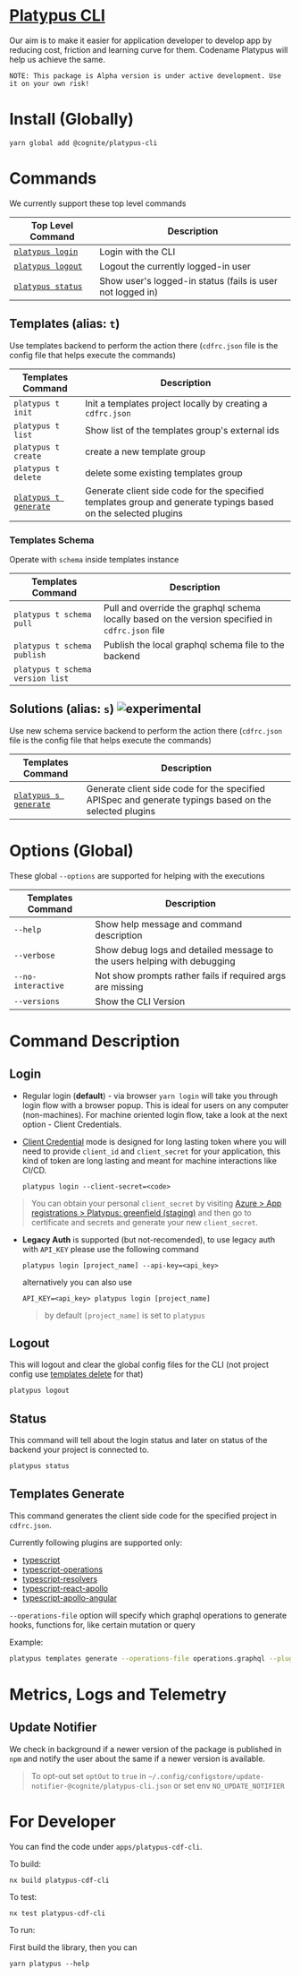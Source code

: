 # [Platypus CLI](https://www.npmjs.com/package/@cognite/platypus-cli)

Our aim is to make it easier for application developer to develop app by reducing cost, friction and learning curve for them. Codename Platypus will help us achieve the same.

`NOTE: This package is Alpha version is under active development. Use it on your own risk!`

# Install (Globally)

```
yarn global add @cognite/platypus-cli
```

# Commands

We currently support these top level commands

| Top Level Command            | Description                                                |
| ---------------------------- | ---------------------------------------------------------- |
| [`platypus login`](#login)   | Login with the CLI                                         |
| [`platypus logout`](#logout) | Logout the currently logged-in user                        |
| [`platypus status`](#status) | Show user's logged-in status (fails is user not logged in) |

## Templates (alias: `t`)

Use templates backend to perform the action there (`cdfrc.json` file is the config file that helps execute the commands)

| Templates Command                            | Description                                                                                                    |
| -------------------------------------------- | -------------------------------------------------------------------------------------------------------------- |
| `platypus t init`                            | Init a templates project locally by creating a `cdfrc.json`                                                    |
| `platypus t list`                            | Show list of the templates group's external ids                                                                |
| `platypus t create`                          | create a new template group                                                                                    |
| `platypus t delete`                          | delete some existing templates group                                                                           |
| [`platypus t generate`](#templates-generate) | Generate client side code for the specified templates group and generate typings based on the selected plugins |

### Templates Schema

Operate with `schema` inside templates instance

| Templates Command                | Description                                                                                      |
| -------------------------------- | ------------------------------------------------------------------------------------------------ |
| `platypus t schema pull`         | Pull and override the graphql schema locally based on the version specified in `cdfrc.json` file |
| `platypus t schema publish`      | Publish the local graphql schema file to the backend                                             |
| `platypus t schema version list` |                                                                                                  |

## Solutions (alias: `s`) ![experimental](https://img.shields.io/badge/experimental-red)

Use new schema service backend to perform the action there (`cdfrc.json` file is the config file that helps execute the commands)

| Templates Command                            | Description                                                                                            |
| -------------------------------------------- | ------------------------------------------------------------------------------------------------------ |
| [`platypus s generate`](#templates-generate) | Generate client side code for the specified APISpec and generate typings based on the selected plugins |

# Options (Global)

These global `--options` are supported for helping with the executions

| Templates Command  | Description                                                              |
| ------------------ | ------------------------------------------------------------------------ |
| `--help`           | Show help message and command description                                |
| `--verbose`        | Show debug logs and detailed message to the users helping with debugging |
| `--no-interactive` | Not show prompts rather fails if required args are missing               |
| `--versions`       | Show the CLI Version                                                     |

# Command Description

## Login

- Regular login (**default**) - via browser
  `yarn login` will take you through login flow with a browser popup. This is ideal for users on any computer (non-machines). For machine oriented login flow, take a look at the next option - Client Credentials.

- [Client Credential](https://docs.microsoft.com/en-us/azure/active-directory/develop/v2-oauth2-client-creds-grant-flow) mode is designed for long lasting token where you will need to provide `client_id` and `client_secret` for your application, this kind of token are long lasting and meant for machine interactions like CI/CD.

  `platypus login --client-secret=<code>`

> You can obtain your personal `client_secret` by visiting [Azure > App registrations > Platypus: greenfield (staging)](https://portal.azure.com/#blade/Microsoft_AAD_RegisteredApps/ApplicationMenuBlade/Credentials/appId/4770c0f1-7bb6-43b5-8c37-94f2a9306757/isMSAApp/) and then go to certificate and secrets and generate your new `client_secret`.

- **Legacy Auth** is supported (but not-recomended), to use legacy auth with `API_KEY` please use the following command

  `platypus login [project_name] --api-key=<api_key>`

  alternatively you can also use

  `API_KEY=<api_key> platypus login [project_name]`

  > by default `[project_name]` is set to `platypus`

## Logout

This will logout and clear the global config files for the CLI (not project config use [templates delete](#templates-delete) for that)

```bash
platypus logout
```

## Status

This command will tell about the login status and later on status of the backend your project is connected to.

```bash
platypus status
```

## Templates Generate

This command generates the client side code for the specified project in `cdfrc.json`.

Currently following plugins are supported only:

- [typescript](https://www.graphql-code-generator.com/plugins/typescript)
- [typescript-operations](https://www.graphql-code-generator.com/plugins/typescript-operations)
- [typescript-resolvers](https://www.graphql-code-generator.com/plugins/typescript-resolvers)
- [typescript-react-apollo](https://www.graphql-code-generator.com/plugins/typescript-react-apollo)
- [typescript-apollo-angular](https://www.graphql-code-generator.com/plugins/typescript-apollo-angular)

`--operations-file` option will specify which graphql operations to generate hooks, functions for, like certain mutation or query

Example:

```bash
platypus templates generate --operations-file operations.graphql --plugins typescript typescript-operations
```

# Metrics, Logs and Telemetry

## Update Notifier

We check in background if a newer version of the package is published in `npm` and notify the user about the same if a newer version is available.

> To opt-out set `optOut` to `true` in `~/.config/configstore/update-notifier-@cognite/platypus-cli.json` or set env `NO_UPDATE_NOTIFIER`

# For Developer

You can find the code under `apps/platypus-cdf-cli`.

To build:

`nx build platypus-cdf-cli`

To test:

`nx test platypus-cdf-cli`

To run:

First build the library, then you can

`yarn platypus --help`

